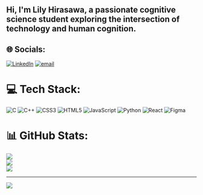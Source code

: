 ## Hi, I'm Lily Hirasawa, a passionate cognitive science student exploring the intersection of technology and human cognition. 

## 🌐 Socials:
[![LinkedIn](https://img.shields.io/badge/LinkedIn-%230077B5.svg?logo=linkedin&logoColor=white)](https://linkedin.com/in/www.linkedin.com/in/lily-hirasawa) [![email](https://img.shields.io/badge/Email-D14836?logo=gmail&logoColor=white)](mailto:y.hirasawa1029@gmail.com) 

# 💻 Tech Stack:
![C](https://img.shields.io/badge/c-%2300599C.svg?style=for-the-badge&logo=c&logoColor=white) ![C++](https://img.shields.io/badge/c++-%2300599C.svg?style=for-the-badge&logo=c%2B%2B&logoColor=white) ![CSS3](https://img.shields.io/badge/css3-%231572B6.svg?style=for-the-badge&logo=css3&logoColor=white) ![HTML5](https://img.shields.io/badge/html5-%23E34F26.svg?style=for-the-badge&logo=html5&logoColor=white) ![JavaScript](https://img.shields.io/badge/javascript-%23323330.svg?style=for-the-badge&logo=javascript&logoColor=%23F7DF1E) ![Python](https://img.shields.io/badge/python-3670A0?style=for-the-badge&logo=python&logoColor=ffdd54) ![React](https://img.shields.io/badge/react-%2320232a.svg?style=for-the-badge&logo=react&logoColor=%2361DAFB) ![Figma](https://img.shields.io/badge/figma-%23F24E1E.svg?style=for-the-badge&logo=figma&logoColor=white)
# 📊 GitHub Stats:
![](https://github-readme-stats.vercel.app/api?username=ylh1029&theme=monokai&hide_border=false&include_all_commits=false&count_private=false)<br/>
![](https://nirzak-streak-stats.vercel.app/?user=ylh1029&theme=monokai&hide_border=false)<br/>
![](https://github-readme-stats.vercel.app/api/top-langs/?username=ylh1029&theme=monokai&hide_border=false&include_all_commits=false&count_private=false&layout=compact)

---
[![](https://visitcount.itsvg.in/api?id=ylh1029&icon=0&color=0)](https://visitcount.itsvg.in)

<!-- Proudly created with GPRM ( https://gprm.itsvg.in ) -->
